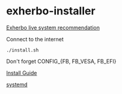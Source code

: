 # exherbo-installer

[Exherbo live system recommendation](http://www.sysresccd.org/)

Connect to the internet

```
./install.sh
```

Don't forget CONFIG_{FB, FB_VESA, FB_EFI}

[Install Guide](https://exherbo.org/docs/install-guide.html)

[systemd](https://exherbo.org/docs/systemd.html)